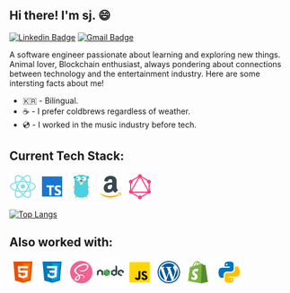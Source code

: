 ## Hi there! I'm sj. 😄

[![Linkedin Badge](https://img.shields.io/badge/-LinkedIn-blue?style=flat-square&logo=Linkedin&logoColor=white&link=https://www.linkedin.com/in/sjtommylee//)](https://www.linkedin.com/in/sjtommylee//)
[![Gmail Badge](https://img.shields.io/badge/-Gmail-d14836?style=flat-square&logo=Gmail&logoColor=white&link=mailto:sjtommylee@gmail.com)](mailto:sjtommylee@gmail.com)

A software engineer passionate about learning and exploring new things.
Animal lover, Blockchain enthusiast, always pondering about connections between technology and the entertainment industry.
Here are some intersting facts about me!

- 🇰🇷 - Bilingual.
- ☕️ - I prefer coldbrews regardless of weather.
- 💿 - I worked in the music industry before tech.

## Current Tech Stack:

<a href="https://reactjs.org/" title="React"> <img alt="" src="assets/icons8-react-native-48.png" /></a>
<a href="https://www.typescriptlang.org/docs/" title="React"> <img alt="" src="assets/icons8-typescript-48.png" /></a>
<a href="https://go.dev/doc/" title="Go"> <img alt="" src="assets/icons8-golang-48.png" /></a>
<a href="https://aws.amazon.com/" title="AWS"> <img alt="" src="assets/icons8-amazon-48.png" /></a>
<a href="https://graphql.org/" title="GraphQL"> <img alt="" src="assets/icons8-graphql-48.png" /></a>

[![Top Langs](https://github-readme-stats.vercel.app/api/top-langs/?username=sjtommylee&hide=shell,javascript,ruby&layout=compact)](https://github.com/sjtommylee/github-readme-stats)

## Also worked with:

<a href="https://developer.mozilla.org/en-US/docs/Web/Guide/HTML/HTML5" title="React"> <img alt="" src="assets/icons8-html-5-48.png" /></a>
<a href="https://www.w3schools.com/css/" title="React"> <img alt="" src="assets/icons8-css3-48.png" /></a>
<a href="https://sass-lang.com/" title="React"> <img alt="" src="assets/icons8-sass-avatar-48.png" /></a>
<a href="https://nodejs.org/en/" title="React"> <img alt="" src="assets/icons8-nodejs-48.png" /></a>
<a href="https://www.javascript.com/" title="React"> <img alt="" src="assets/icons8-javascript-48.png" /></a>
<a href="https://wordpress.com/" title="React"> <img alt="" src="assets/icons8-wordpress-48.png" /></a>
<a href="https://www.shopify.com/" title="React"> <img alt="" src="assets/icons8-shopify-48.png" /></a>
<a href="https://www.postgresql.org/docs/" title="React"> <img alt="" src="assets/
icons8-postgresql-48.png" /></a>
<a href="https://www.postgresql.org/docs/" title="React"> <img alt="" src="assets/icons8-python-48.png" /></a>

<!--
**appreciate-tommy/appreciate-tommy** is a ✨ _special_ ✨ repository because its `README.md` (this file) appears on your GitHub profile.

Here are some ideas to get you started:

- 🔭 I’m currently working on ...
- 🌱 I’m currently learning ...
- 👯 I’m looking to collaborate on ...
- 🤔 I’m looking for help with ...
- 💬 Ask me about ...
- 📫 How to reach me: ...
- 😄 Pronouns: ...
- ⚡ Fun fact: ...
-->
